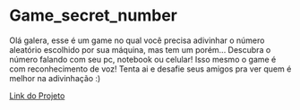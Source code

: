 <h1> Game_secret_number </h1>
 
 <p>Olá galera, esse é um game no qual você precisa adivinhar o número aleatório escolhido por sua máquina, mas tem um porém... Descubra o número falando com seu pc, notebook ou celular! Isso mesmo o game é com reconhecimento de voz! Tenta ai e desafie seus amigos pra ver quem é melhor na adivinhação :)</p>

<a href='https://game-secret-number-seven.vercel.app/'>Link do Projeto</a>
